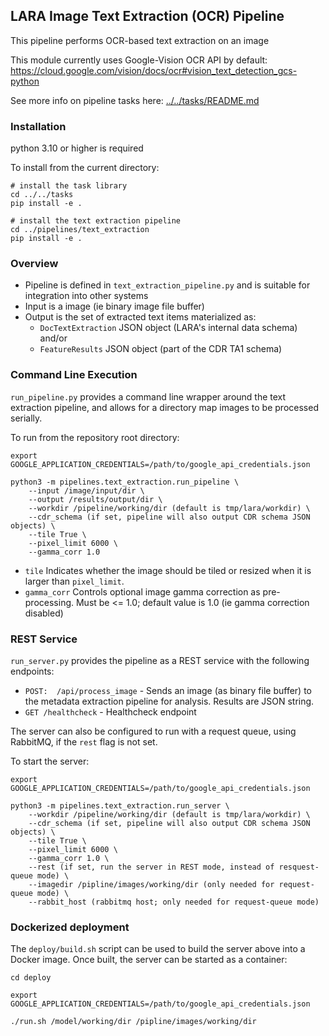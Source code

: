 
## LARA Image Text Extraction (OCR) Pipeline

This pipeline performs OCR-based text extraction on an image

This module currently uses Google-Vision OCR API by default:
https://cloud.google.com/vision/docs/ocr#vision_text_detection_gcs-python

See more info on pipeline tasks here: [../../tasks/README.md](../../tasks/README.md)

### Installation

python 3.10 or higher is required

To install from the current directory:
```
# install the task library
cd ../../tasks
pip install -e .

# install the text extraction pipeline
cd ../pipelines/text_extraction
pip install -e .
```

### Overview ###

* Pipeline is defined in `text_extraction_pipeline.py` and is suitable for integration into other systems
* Input is a image (ie binary image file buffer)
* Output is the set of extracted text items materialized as:
  * `DocTextExtraction` JSON object (LARA's internal data schema) and/or
  * `FeatureResults` JSON object (part of the CDR TA1 schema)

### Command Line Execution ###
`run_pipeline.py` provides a command line wrapper around the text extraction pipeline, and allows for a directory map images to be processed serially.

To run from the repository root directory:
```
export GOOGLE_APPLICATION_CREDENTIALS=/path/to/google_api_credentials.json

python3 -m pipelines.text_extraction.run_pipeline \
    --input /image/input/dir \
    --output /results/output/dir \
    --workdir /pipeline/working/dir (default is tmp/lara/workdir) \
    --cdr_schema (if set, pipeline will also output CDR schema JSON objects) \
    --tile True \
    --pixel_limit 6000 \
    --gamma_corr 1.0
```

* `tile` Indicates whether the image should be tiled or resized when it is larger than `pixel_limit`.
* `gamma_corr` Controls optional image gamma correction as pre-processing. Must be <= 1.0; default value is 1.0 (ie gamma correction disabled)


### REST Service ###
`run_server.py` provides the pipeline as a REST service with the following endpoints:
* ```POST:  /api/process_image``` - Sends an image (as binary file buffer) to the metadata extraction pipeline for analysis. Results are JSON string.
* ```GET /healthcheck``` - Healthcheck endpoint

The server can also be configured to run with a request queue, using RabbitMQ, if the `rest` flag is not set.

To start the server:
```
export GOOGLE_APPLICATION_CREDENTIALS=/path/to/google_api_credentials.json

python3 -m pipelines.text_extraction.run_server \
    --workdir /pipeline/working/dir (default is tmp/lara/workdir) \
    --cdr_schema (if set, pipeline will also output CDR schema JSON objects) \
    --tile True \
    --pixel_limit 6000 \
    --gamma_corr 1.0 \
    --rest (if set, run the server in REST mode, instead of resquest-queue mode) \
    --imagedir /pipline/images/working/dir (only needed for request-queue mode) \
    --rabbit_host (rabbitmq host; only needed for request-queue mode) 
```

### Dockerized deployment
The `deploy/build.sh` script can be used to build the server above into a Docker image.  Once built, the server can be started as a container:

```
cd deploy

export GOOGLE_APPLICATION_CREDENTIALS=/path/to/google_api_credentials.json

./run.sh /model/working/dir /pipline/images/working/dir
```



